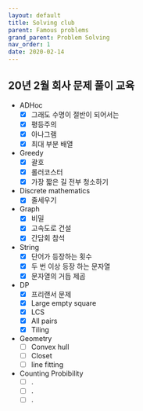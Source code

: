 ```yaml
---
layout: default
title: Solving club
parent: Famous problems
grand_parent: Problem Solving
nav_order: 1
date: 2020-02-14
---
```


## 20년 2월 회사 문제 풀이 교육

- ADHoc
  - [x] 그래도 수명이 절반이 되어서는
  - [x] 평등주의
  - [x] 아나그램
  - [x] 최대 부분 배열
- Greedy
  - [x] 괄호
  - [x] 롤러코스터
  - [x] 가장 짧은 길 전부 청소하기
- Discrete mathematics
  - [x] 줄세우기
- Graph
  - [x] 비밀
  - [x] 고속도로 건설
  - [x] 간담회 참석
- String
  - [x] 단어가 등장하는 횟수
  - [x] 두 번 이상 등장 하는 문자열
  - [x] 문자열의 거듭 제곱
- DP
  - [x] 프리랜서 문제
  - [x] Large empty square
  - [x] LCS
  - [x] All pairs
  - [x] Tiling
- Geometry
  - [ ] Convex hull
  - [ ] Closet
  - [ ] line fitting
- Counting Probibility
  - [ ] .
  - [ ] .
  - [ ] .
